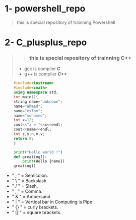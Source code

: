 # 1- powershell_repo 
> this is special repository of trainning Powershell

# 2- C_plusplus_repo
> > ### this is special repository of trainning C++
>
> - gcc is compiler ___C___
> - g++ is compiler ***C++***
```c++
    #include<iostream>
    #include<cmath>
    using namespace std;
    int main(){
    string name="unknown";
    name="ahmed";
    name="eslam";
    name="mohamed";
    int x=12;
    cout<<"x = "<<x<<endl;
    cout<<name<<endl;
    int z,y,n,m,v;
    return 0;
    }
```
```python
    print("Hello world !")
    def greating():
        print(Hello {name})
    greating()
```

-  " ; " = Semicolon.
-  " \ " = Backslash.
-  " / " = Slash.
-  " , " = Comma.
-  " & " = Ampersand.
-  " | " = Vertical bar in Computing is Pipe .
-  " {} " = curly brackets.
-  " [] " = square brackets.
